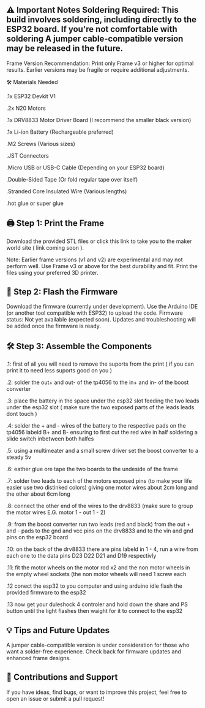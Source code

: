 ⚠️ Important Notes
Soldering Required: This build involves soldering, including directly to the ESP32 board. If you're not comfortable with soldering A jumper cable-compatible version may be released in the future.
-
Frame Version Recommendation: Print only Frame v3 or higher for optimal results. Earlier versions may be fragile or require additional adjustments.

🛠️ Materials Needed

.1x ESP32 Devkit V1

.2x N20 Motors

.1x DRV8833 Motor Driver Board (I recommend the smaller black version)

.1x Li-ion Battery (Rechargeable preferred)

.M2 Screws (Various sizes)

.JST Connectors

.Micro USB or USB-C Cable (Depending on your ESP32 board)

.Double-Sided Tape (Or fold regular tape over itself)

.Stranded Core Insulated Wire (Various lengths)

.hot glue or super glue


🖨️ Step 1: Print the Frame
-
Download the provided STL files or click this link to take you to the maker world site    ( link coming soon ).

Note: Earlier frame versions (v1 and v2) are experimental and may not perform well.
Use Frame v3 or above for the best durability and fit.
Print the files using your preferred 3D printer.

🔌 Step 2: Flash the Firmware
-
Download the firmware (currently under development).
Use the Arduino IDE (or another tool compatible with ESP32) to upload the code.
Firmware status: Not yet available (expected soon).
Updates and troubleshooting will be added once the firmware is ready.

🛠️ Step 3: Assemble the Components
-
.1: first of all you will need to remove the suports from the print ( if you can print it to need less suports good on you )

.2: solder the out+ and out- of the tp4056 to the in+ and in- of the boost converter 

.3: place the battery in the space under the esp32 slot feeding the two leads under the esp32 slot ( make sure the two exposed parts of the leads leads dont touch )

.4: solder the + and - wires of the battery to the respective pads on the tp4056 labeld B+ and B- ensuring to first cut the red wire in half soldering a slide switch inbetween both halfes

.5: using a multimeater and a small screw driver set the boost converter to a steady 5v

.6: eather glue ore tape the two boards to the undeside of the frame 

.7: solder two leads to each of the motors exposed pins (to make your life easier use two distinked colors) giving one motor wires about 2cm long and the other about 6cm long

.8: connect the other end of the wires to the drv8833 (make sure to group the motor wires E.G. motor 1 - out 1 - 2)

.9: from the boost converter run two leads (red and black) from the out + and - pads to the gnd and vcc pins on the drv8833 and to the vin and gnd pins on the esp32 board

.10: on the back of the drv8833 there are pins labeld in 1 - 4, run a wire from each one to the data pins D23 D22 D21 and D19 respectivly 

.11: fit the motor wheels on the motor rod x2 and the non motor wheels in the empty wheel sockets (the non motor wheels will need 1 screw each

.12 conect the esp32 to you computer and using arduino idle flash the provided firmware to the esp32 

.13 now get your duleshock 4 controler and hold down the share and PS button until the light flashes then waight for it to connect to the esp32

💡 Tips and Future Updates
-
A jumper cable-compatible version is under consideration for those who want a solder-free experience.
Check back for firmware updates and enhanced frame designs.

🤝 Contributions and Support
-
If you have ideas, find bugs, or want to improve this project, feel free to open an issue or submit a pull request!
